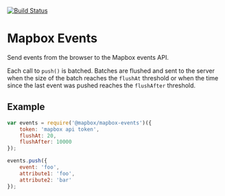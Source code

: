 [![Build Status](https://travis-ci.org/mapbox/mapbox-events.svg?branch=master)](https://travis-ci.org/mapbox/mapbox-events)

Mapbox Events
=============
Send events from the browser to the Mapbox events API.

Each call to `push()` is batched. Batches are flushed and sent to the server
when the size of the batch reaches the `flushAt` threshold or when the time
since the last event was pushed reaches the `flushAfter` threshold.

## Example

```javascript
var events = require('@mapbox/mapbox-events')({
    token: 'mapbox api token',
    flushAt: 20,
    flushAfter: 10000
});

events.push({
    event: 'foo',
    attribute1: 'foo',
    attribute2: 'bar'
});
```
